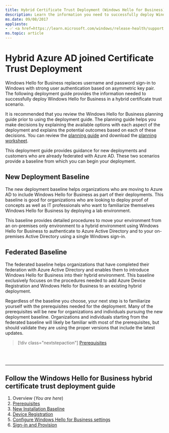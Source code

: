```yaml
---
title: Hybrid Certificate Trust Deployment (Windows Hello for Business)
description: Learn the information you need to successfully deploy Windows Hello for Business in a hybrid certificate trust scenario.
ms.date: 09/08/2017
appliesto: 
- ✅ <a href=https://learn.microsoft.com/windows/release-health/supported-versions-windows-client target=_blank>Windows 10 and later</a>
ms.topic: article
---
```

# Hybrid Azure AD joined Certificate Trust Deployment

Windows Hello for Business replaces username and password sign-in to Windows with strong user authentication based on asymmetric key pair. The following deployment guide provides the information needed to successfully deploy Windows Hello for Business in a hybrid certificate trust scenario.

It is recommended that you review the Windows Hello for Business planning guide prior to using the deployment guide.  The planning guide helps you make decisions by explaining the available options with each aspect of the deployment and explains the potential outcomes based on each of these decisions.  You can review the [planning guide](/windows/access-protection/hello-for-business/hello-planning-guide) and download the [planning worksheet](https://go.microsoft.com/fwlink/?linkid=852514).

This deployment guide provides guidance for new deployments and customers who are already federated with Azure AD.  These two scenarios provide a baseline from which you can begin your deployment.

## New Deployment Baseline

The new deployment baseline helps organizations who are moving to Azure AD to include Windows Hello for Business as part of their deployments.  This baseline is good for organizations who are looking to deploy proof of concepts as well as IT professionals who want to familiarize themselves Windows Hello for Business by deploying a lab environment.

This baseline provides detailed procedures to move your environment from an on-premises only environment to a hybrid environment using Windows Hello for Business to authenticate to Azure Active Directory and to your on-premises Active Directory using a single Windows sign-in.

## Federated Baseline

The federated baseline helps organizations that have completed their federation with Azure Active Directory and enables them to introduce Windows Hello for Business into their hybrid environment.  This baseline exclusively focuses on the procedures needed to add Azure Device Registration and Windows Hello for Business to an existing hybrid deployment.

Regardless of the baseline you choose, your next step is to familiarize yourself with the prerequisites needed for the deployment.  Many of the prerequisites will be new for organizations and individuals pursuing the new deployment baseline. Organizations and individuals starting from the federated baseline will likely be familiar with most of the prerequisites, but should validate they are using the proper versions that include the latest updates.

> [!div class="nextstepaction"]
> [Prerequisites](hello-hybrid-cert-trust-prereqs.md)

<br><br>

<hr>

## Follow the Windows Hello for Business hybrid certificate trust deployment guide

1. Overview (*You are here*)
2. [Prerequisites](hello-hybrid-cert-trust-prereqs.md)
3. [New Installation Baseline](hello-hybrid-cert-new-install.md)
4. [Device Registration](hello-hybrid-cert-trust-devreg.md)
5. [Configure Windows Hello for Business settings](hello-hybrid-cert-whfb-settings.md)
6. [Sign-in and Provision](hello-hybrid-cert-whfb-provision.md)